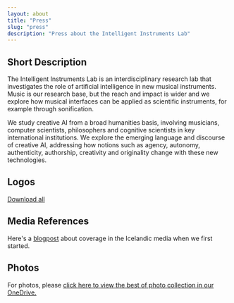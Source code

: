 ```yaml
---
layout: about
title: "Press"
slug: "press"
description: "Press about the Intelligent Instruments Lab"
---
```


<!-- <script>
  import CaptionedImage from "../components/Images/CaptionedImage.svelte"
</script> -->

## **Short Description**

The Intelligent Instruments Lab is an interdisciplinary research lab that investigates the role of artificial intelligence in new musical instruments. Music is our research base, but the reach and impact is wider and we explore how musical interfaces can be applied as scientific instruments, for example through sonification.

We study creative AI from a broad humanities basis, involving musicians, computer scientists, philosophers and cognitive scientists in key international institutions. We explore the emerging language and discourse of creative AI, addressing how notions such as agency, autonomy, authenticity, authorship, creativity and originality change with these new technologies.

## **Logos**

<CaptionedImage
src="images/stock/iiLab_wordmark_black.png"
alt="Intelligent Instruments Lab logo, black text"
caption="The black logo with logomark"/>

<a href="http://users.sussex.ac.uk/~thm21/thor/iil/iil_logos.zip" target="_blank"> Download all</a>

## **Media References**

Here's a <a href="https://iil.is/news/icelandic-news" target="_blank">blogpost</a> about coverage in the Icelandic media when we first started. 

## **Photos**

For photos, please <a href="https://listahaskoliislands-my.sharepoint.com/:f:/g/personal/thor_magnusson_lhi_is/Eo7hKp4DCTtDn7aEZ88W_z4BVAe16xEW9u9NBLzwz44y5w?e=cYIMDs" target="_blank"> click here to view the best of photo collection in our OneDrive.</a>
